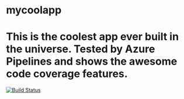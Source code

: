# mycoolapp

# This is the coolest app ever built in the universe. Tested by Azure Pipelines and shows the awesome code coverage features.

[![Build Status](https://dev.azure.com/mseng/AzureDevOps/_apis/build/status/CorePipelines/VSO.CI?branchName=master)](https://dev.azure.com/mseng/AzureDevOps/_build/latest?definitionId=827&branchName=master)
